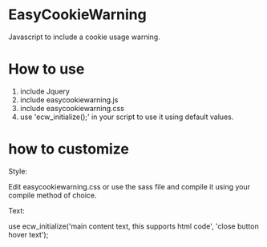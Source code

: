 # EasyCookieWarning
Javascript to include a cookie usage warning.

# How to use

1. include Jquery
2. include easycookiewarning.js
3. include easycookiewarning.css
4. use 'ecw_initialize();' in your script to use it using default values.

# how to customize

Style:

Edit easycookiewarning.css or use the sass file and compile it using your compile method of choice.


Text:

use ecw_initialize('main content text, this supports html code', 'close button hover text');